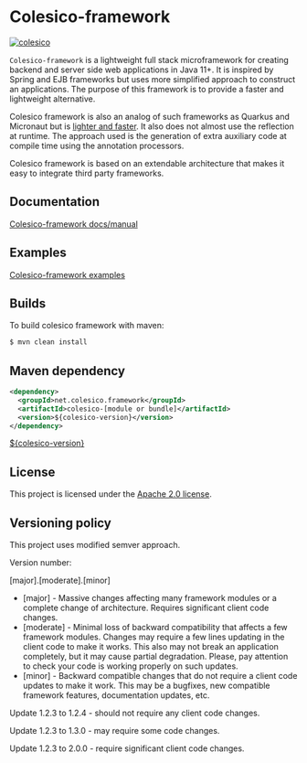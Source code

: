 # Colesico-framework

[![colesico](https://github.com/colesico/colesico-framework/workflows/colesico/badge.svg)](https://github.com/colesico/colesico-framework/actions)

`Colesico-framework` is a lightweight full stack microframework for creating backend and server side web applications in Java 11+.
It is inspired by Spring and EJB frameworks but uses more simplified approach to construct an applications. The purpose of this framework is to provide a faster and lightweight alternative. 

Colesico framework is also  an analog of such frameworks as Quarkus and Micronaut but is [lighter and faster](https://github.com/colesico/java-frameworks-comparison). It also does not almost use the reflection at runtime. The approach used is the generation of extra auxiliary code at compile time  using the annotation processors.

Colesico framework is based on an extendable architecture that makes it easy to integrate third party frameworks. 

## Documentation

 [Colesico-framework docs/manual](https://github.com/colesico/colesico-framework/blob/master/docs/src/asciidoc/framework.adoc)

## Examples

 [Colesico-framework examples](https://github.com/colesico/colesico-framework/tree/master/examples)

## Builds

To build colesico framework with maven:

```bash
$ mvn clean install
```

## Maven dependency

```xml
<dependency>
  <groupId>net.colesico.framework</groupId>
  <artifactId>colesico-[module or bundle]</artifactId>
  <version>${colesico-version}</version>
</dependency>
```

[${colesico-version}](https://search.maven.org/artifact/net.colesico.framework/colesico-framework)

## License

This project is licensed under the
[Apache 2.0 license](https://www.apache.org/licenses/LICENSE-2.0.html).

## Versioning policy

This project uses modified semver approach.

Version number: 

[major].[moderate].[minor]

* [major] - Massive changes affecting many framework modules or a complete change of architecture.
            Requires significant client code changes.
* [moderate] - Minimal loss of backward compatibility that affects a few framework modules. 
            Changes may require a few lines updating in the client code to make it works.
            This also may not break an application completely, but it may cause partial degradation. 
            Please, pay attention to check your code is working properly on such updates.
* [minor] - Backward compatible changes that do not require a client code updates to make it work.
            This may be a bugfixes, new compatible framework features, documentation updates, etc.


Update 1.2.3 to 1.2.4 - should not require any client code changes.

Update 1.2.3 to 1.3.0 - may require some code changes.

Update 1.2.3 to 2.0.0 - require significant client code changes.


